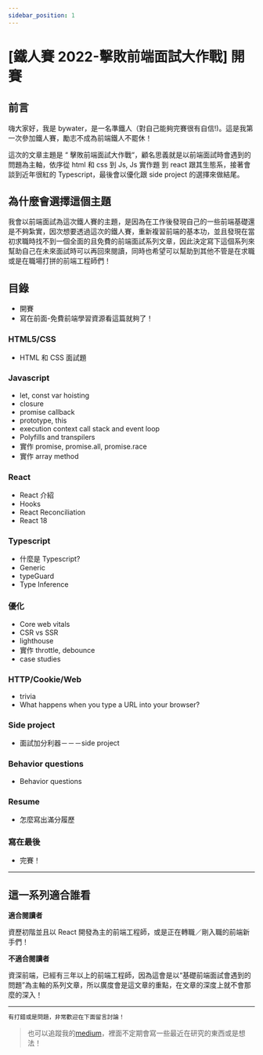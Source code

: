 ```yaml
---
sidebar_position: 1
---
```


# [鐵人賽 2022-擊敗前端面試大作戰] 開賽

## 前言

嗨大家好，我是 bywater，是一名準鐵人（對自己能夠完賽很有自信!)。這是我第一次參加鐵人賽，勵志不成為前端鐵人不罷休！

這次的文章主題是 “ 擊敗前端面試大作戰“，顧名思義就是以前端面試時會遇到的問題為主軸，依序從 html 和 css 到 Js, Js 實作題 到 react 跟其生態系，接著會談到近年很紅的 Typescript，最後會以優化跟 side project 的選擇來做結尾。

## 為什麼會選擇這個主題

我會以前端面試為這次鐵人賽的主題，是因為在工作後發現自己的一些前端基礎還是不夠紮實，因次想要透過這次的鐵人賽，重新複習前端的基本功，並且發現在當初求職時找不到一個全面的且免費的前端面試系列文章，因此決定寫下這個系列來幫助自己在未來面試時可以再回來閱讀，同時也希望可以幫助到其他不管是在求職或是在職場打拼的前端工程師們！

## 目錄

- 開賽
- 寫在前面-免費前端學習資源看這篇就夠了！

### HTML5/CSS

- HTML 和 CSS 面試題

### Javascript

- let, const var hoisting
- closure
- promise callback
- prototype, this
- execution context call stack and event loop
- Polyfills and transpilers
- 實作 promise, promise.all, promise.race
- 實作 array method

### React

- React 介紹
- Hooks
- React Reconciliation
- React 18

### Typescript

- 什麼是 Typescript?
- Generic
- typeGuard
- Type Inference

### 優化

- Core web vitals
- CSR vs SSR
- lighthouse
- 實作 throttle, debounce
- case studies

### HTTP/Cookie/Web

- trivia
- What happens when you type a URL into your browser?

### Side project

- 面試加分利器－－－side project

### Behavior questions

- Behavior questions

### Resume

- 怎麼寫出滿分履歷

### 寫在最後

- 完賽！

---

## 這一系列適合誰看

**適合閱讀者**

資歷初階並且以 React 開發為主的前端工程師，或是正在轉職／剛入職的前端新手們！

**不適合閱讀者**

資深前端，已經有三年以上的前端工程師，因為這會是以“基礎前端面試會遇到的問題”為主軸的系列文章，所以廣度會是這文章的重點，在文章的深度上就不會那麼的深入！

---

```js
有打錯或是問題，非常歡迎在下面留言討論！
```

> 也可以追蹤我的[medium](https://medium.com/@bywater529)，裡面不定期會寫一些最近在研究的東西或是想法！
